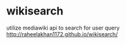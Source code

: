 # wikisearch
utilize mediawiki api to search for user query
http://raheelakhan1172.github.io/wikisearch/
